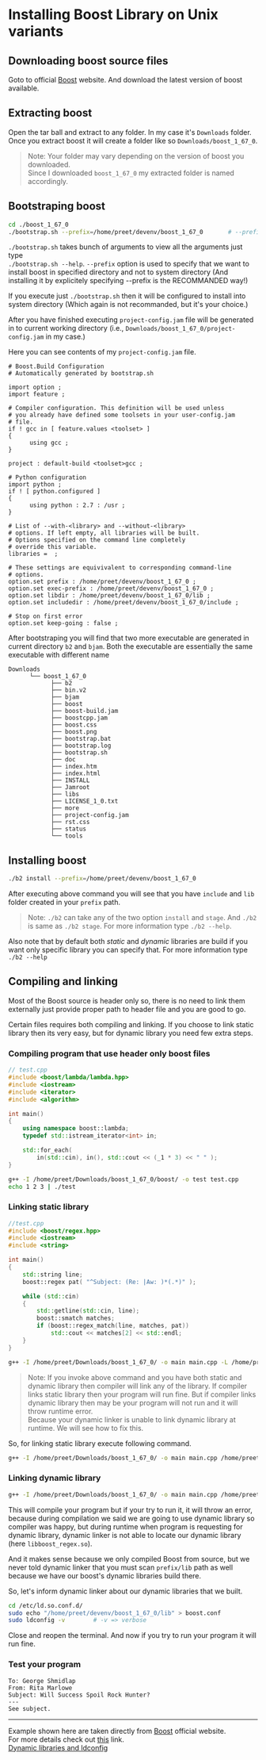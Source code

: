 # Installing Boost Library on Unix variants  

## Downloading boost source files  
Goto to official [Boost](https://www.boost.org) website. And download 
the latest version of boost available.  

## Extracting boost  
Open the tar ball and extract to any folder. In my case it's `Downloads` folder. Once you extract boost it will create a folder like so `Downloads/boost_1_67_0`.

> Note: Your folder may vary depending on the version of boost you downloaded.  
Since I downloaded `boost_1_67_0` my extracted folder is named accordingly.  

## Bootstraping boost  
```sh
cd ./boost_1_67_0
./bootstrap.sh --prefix=/home/preet/devenv/boost_1_67_0       # --prefix=/path/to/install/boost
```  
`./bootstrap.sh` takes bunch of arguments to view all the arguments just type  
`./bootstrap.sh --help`. `--prefix` option is used to specify that we want to install boost in specified directory and not to system directory (And installing it by explicitely specifying --prefix is the RECOMMANDED way!)

If you execute just `./bootstrap.sh` then it will be configured to install into system directory (Which again is not recommanded, but it's your choice.)

After you have finished executing `project-config.jam` file will be generated in to current working directory (i.e., `Downloads/boost_1_67_0/project-config.jam` in my case.)  

Here you can see contents of my `project-config.jam` file.  

``` 
# Boost.Build Configuration
# Automatically generated by bootstrap.sh

import option ;
import feature ;

# Compiler configuration. This definition will be used unless
# you already have defined some toolsets in your user-config.jam
# file.
if ! gcc in [ feature.values <toolset> ]
{
      using gcc ; 
}

project : default-build <toolset>gcc ;

# Python configuration
import python ;
if ! [ python.configured ]
{
      using python : 2.7 : /usr ;
}

# List of --with-<library> and --without-<library>
# options. If left empty, all libraries will be built.
# Options specified on the command line completely
# override this variable.
libraries =  ;

# These settings are equivivalent to corresponding command-line
# options.
option.set prefix : /home/preet/devenv/boost_1_67_0 ;
option.set exec-prefix : /home/preet/devenv/boost_1_67_0 ;
option.set libdir : /home/preet/devenv/boost_1_67_0/lib ;
option.set includedir : /home/preet/devenv/boost_1_67_0/include ;

# Stop on first error
option.set keep-going : false ;
```
After bootstraping you will find that two more executable are generated in current directory `b2` and `bjam`. Both the executable are essentially the same executable with different name

```
Downloads
      └── boost_1_67_0
            ├── b2
            ├── bin.v2
            ├── bjam
            ├── boost
            ├── boost-build.jam
            ├── boostcpp.jam
            ├── boost.css
            ├── boost.png
            ├── bootstrap.bat
            ├── bootstrap.log
            ├── bootstrap.sh
            ├── doc
            ├── index.htm
            ├── index.html
            ├── INSTALL
            ├── Jamroot
            ├── libs
            ├── LICENSE_1_0.txt
            ├── more
            ├── project-config.jam
            ├── rst.css
            ├── status
            └── tools
```

## Installing boost
```sh
./b2 install --prefix=/home/preet/devenv/boost_1_67_0
```
After executing above command you will see that you have `include` and `lib` folder created in your `prefix` path.

> Note: `./b2` can take any of the two option `install` and `stage`. And `./b2` is same as `./b2 stage`. For more information type `./b2 --help`.  

Also note that by default both *static* and *dynamic* libraries are build if you want only specific library you can specify that. For more information  type `./b2 --help`

## Compiling and linking
Most of the Boost source is header only so, there is no need to link them externally just provide proper path to header file and you are good to go.   

Certain files requires both compiling and linking. If you choose to link static library then its very easy, but for dynamic library you need few extra steps.

### Compiling program that use header only boost files
```c++
// test.cpp
#include <boost/lambda/lambda.hpp>
#include <iostream>
#include <iterator>
#include <algorithm>

int main()
{
    using namespace boost::lambda;
    typedef std::istream_iterator<int> in;

    std::for_each(
        in(std::cin), in(), std::cout << (_1 * 3) << " " );
}
```
```sh
g++ -I /home/preet/Downloads/boost_1_67_0/boost/ -o test test.cpp
echo 1 2 3 | ./test
```

### Linking static library
```c++
//test.cpp
#include <boost/regex.hpp>
#include <iostream>
#include <string>

int main()
{
    std::string line;
    boost::regex pat( "^Subject: (Re: |Aw: )*(.*)" );

    while (std::cin)
    {
        std::getline(std::cin, line);
        boost::smatch matches;
        if (boost::regex_match(line, matches, pat))
            std::cout << matches[2] << std::endl;
    }
}
```
```sh
g++ -I /home/preet/Downloads/boost_1_67_0/ -o main main.cpp -L /home/preet/devenv/boost_1_67_0/lib/ -lboost_regex
```

>Note: If you invoke above command and you have both static and dynamic library then compiler will link any of the library. If compiler links static library then your program will run fine. But if compiler links dynamic library then may be your program will not run and it will throw runtime error.  
Because your dynamic linker is unable to link dynamic library at runtime. We will see how to fix this.

So, for linking static library execute following command.

```sh
g++ -I /home/preet/Downloads/boost_1_67_0/ -o main main.cpp /home/preet/devenv/boost_1_67_0/lib/libboost_regex.a
```

### Linking dynamic library

```sh
g++ -I /home/preet/Downloads/boost_1_67_0/ -o main main.cpp /home/preet/devenv/boost_1_67_0/lib/libboost_regex.so
```
This will compile your program but if your try to run it, it will throw an error, because during compilation we said we are going to use dynamic library so compiler was happy, but during runtime when program is requesting for dynamic library, dynamic linker is not able to locate our dynamic library (here `libboost_regex.so`).  

And it makes sense because we only compiled Boost from source, but we never told dynamic linker that you must scan `prefix/lib` path as well because we have our boost's dynamic libraries build there.  

So, let's inform dynamic linker about our dynamic libraries that we built.  

```sh
cd /etc/ld.so.conf.d/
sudo echo "/home/preet/devenv/boost_1_67_0/lib" > boost.conf
sudo ldconfig -v        # -v => verbose
```
Close and reopen the terminal. And now if you try to run your program it will run fine.

### Test your program
```
To: George Shmidlap
From: Rita Marlowe
Subject: Will Success Spoil Rock Hunter?
---
See subject.
```

---
Example shown here are taken directly from [Boost](https://www.boost.org/doc/libs/1_67_0/more/getting_started/unix-variants.html) official website.  
For more details check out [this](https://theboostcpplibraries.com/introduction-installation) link.  
[Dynamic libraries and ldconfig](https://diego.assencio.com/?index=a500ab0fa6037fc2dc20224e7505b82f)  
